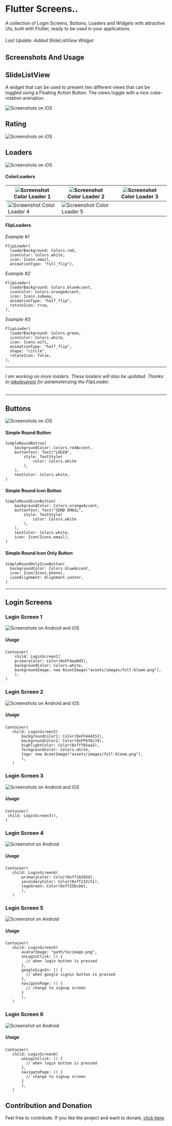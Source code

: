 # Flutter Screens..

A collection of Login Screens, Buttons, Loaders and Widgets with attractive UIs, built with Flutter, ready to be used in your applications.

###### Last Update: Added SlideListView Widget

## Screenshots And Usage

## SlideListView

A widget that can be used to present two different views that can be toggled using a Floating Action Button. The views toggle with a nice cube-rotation animation.

![Screenshots on iOS](./screenshots/slide_list_view.gif)

## Rating

![Screenshots on iOS](./screenshots/rating.gif)

## Loaders

![Screenshots on iOS](./screenshots/loaders.gif)

#### ColorLoaders

| ![Screenshot](./screenshots/color_loader.gif) Color Loader 1 | ![Screenshot](./screenshots/color_loader_2.gif) Color Loader 2 | ![Screenshot](./screenshots/color_loader_3.gif) Color Loader 3 |
|-----------------------------------------------|-----------------------------------------------|-----------------------------------------------|
| ![Screenshot](./screenshots/color_loader_4.gif) Color Loader 4 | ![Screenshot](./screenshots/color_loader_5.gif) Color Loader 5 |                                               |

#### FlipLoaders
_Example #1_
```
FlipLoader(
  loaderBackground: Colors.red,
  iconColor: Colors.white,
  icon: Icons.email,
  animationType: "full_flip"),
```
_Example #2_
```
FlipLoader(
  loaderBackground: Colors.blueAccent,
  iconColor: Colors.orangeAccent,
  icon: Icons.subway,
  animationType: "half_flip",
  rotateIcon: true,
),
```
_Example #3_
```
FlipLoader(
  loaderBackground: Colors.green,
  iconColor: Colors.white,
  icon: Icons.wifi,
  animationType: "half_flip",
  shape: "circle",
  rotateIcon: false,
),
```
___
###### I am working on more loaders. These loaders will also be updated. Thanks to [jakeleveroni](https://github.com/jakeleveroni) for parameterizing the FlipLoader. 
___

## Buttons

![Screenshots on iOS](./screenshots/buttons1.png)


#### Simple Round Button

```
SimpleRoundButton(
    backgroundColor: Colors.redAccent,
    buttonText: Text("LOGIN", 
        style: TextStyle(
            color: Colors.white
        ),
    ),
    textColor: Colors.white,
)
```

#### Simple Round Icon Button 

```
SimpleRoundIconButton(
    backgroundColor: Colors.orangeAccent,
    buttonText: Text("SEND EMAIL", 
        style: TextStyle(
            color: Colors.white
        ),
    ),        
    textColor: Colors.white,
    icon: Icon(Icons.email),
)
```

#### Simple Round Icon Only Button 
```
SimpleRoundOnlyIconButton(
  backgroundColor: Colors.blueAccent,
  icon: Icon(Icons.phone),
  iconAlignment: Alignment.center,
)
```
___
## Login Screens

### Login Screen 1

![Screenshots on Android and iOS](./screenshots/login_screen_1.png)

##### Usage

```
Container(
	child: LoginScreen1(
	primaryColor: Color(0xFF4aa0d5),
	backgroundColor: Colors.white,
	backgroundImage: new AssetImage("assets/images/full-bloom.png"),
    ),
)
```

 ### Login Screen 2

 ![Screenshots on Android and iOS](./screenshots/login_screen_2.png)

 ##### Usage

 ```
 Container(
 	child: LoginScreen2(
        backgroundColor1: Color(0xFF444152),
        backgroundColor2: Color(0xFF6f6c7d),
        highlightColor: Color(0xfff65aa3),
        foregroundColor: Colors.white,
        logo: new AssetImage("assets/images/full-bloom.png"),
        ),
    )
 ```

   ### Login Screen 3

   ![Screenshots on Android and iOS](./screenshots/login_screen_3.gif)

   ##### Usage

   ```
   Container(
   	child: LoginScreen3(),
   )
   ```

  ### Login Screen 4

 ![Screenshot on Android](./screenshots/login_screen_4.jpeg)

 ##### Usage

 ```
 Container(
 	child: LoginScreen4(
        primaryColor: Color(0xff18203d),
        secondaryColor: Color(0xff232c51),
        logoGreen: Color(0xff25bcbb),
        ),
    )
 ```

   ### Login Screen 5

 ![Screenshot on Android](./screenshots/login_screen_5.jpeg)

 ##### Usage

 ```
 Container(
 	child: LoginScreen5(
        avatarImage: "path/to/image.png",
        onLoginClick: () {
          // when login button is pressed
        },
        googleSignIn: () {
          // when google signin button is pressed
        },
        navigatePage: () {
          // change to signup screen
        }
        ),
    )
 ```

  ### Login Screen 6

 ![Screenshot on Android](./screenshots/login_screen_6.jpeg)

 ##### Usage

 ```
 Container(
 	child: LoginScreen6(
        onLoginClick: () {
          // when login button is pressed
        },
        navigatePage: () {
          // change to signup screen
        }
        ),
    )
 ```

  ## Contribution and Donation

  Feel free to contribute. If you like the project and want to donate, [click here](https://www.paypal.me/samarthagarwal).
